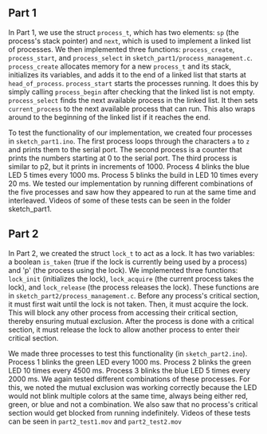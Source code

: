 ## Part 1

In Part 1, we use the struct `process_t`, which has two elements: `sp` (the process's stack pointer) and `next`, which is used to implement a linked list of processes.
We then implemented three functions: `process_create`, `process_start`, and `process_select` in `sketch_part1/process_management.c`. 
`process_create` allocates memory for a new `process_t` and its stack, initializes its variables, and adds it to the end of a linked list that starts at `head_of_process`.
`process_start` starts the processes running. It does this by simply calling `process_begin` after checking that the linked list is not empty.
`process_select` finds the next available process in the linked list. It then sets `current_process` to the next available process that can run. This also wraps around to the beginning of the linked list if it reaches the end.

To test the functionality of our implementation, we created four processes in `sketch_part1.ino`.  The first process loops through the characters `a` to `z` and prints them to the serial port. The second process is a counter that prints the numbers starting at 0 to the serial port. The third process is similar to p2, but it prints in increments of 1000. Process 4 blinks the blue LED 5 times every 1000 ms. Process 5 blinks the build in LED 10 times every 20 ms.
We tested our implementation by running different combinations of the five processes and saw how they appeared to run at the same time and interleaved. Videos of some of these tests can be seen in the folder sketch_part1.


## Part 2

In Part 2, we created the struct `lock_t` to act as a lock. It has two variables: a boolean `is_taken` (true if the lock is currently being used by a process) and 'p' (the process using the lock).
We implemented three functions: `lock_init` (initializes the lock), `lock_acquire` (the current process takes the lock), and `lock_release` (the process releases the lock). These functions are in `sketch_part2/process_management.c`.
Before any process's critical section, it must first wait until the lock is not taken. Then, it must acquire the lock. This will block any other process from accessing their critical section, thereby ensuring mutual exclusion. After the process is done with a critical section, it must release the lock to allow another process to enter their critical section.

We made three processes to test this functionality (in `sketch_part2.ino`). Process 1 blinks the green LED every 1000 ms. Process 2 blinks the green LED 10 times every 4500 ms. Process 3 blinks the blue LED 5 times every 2000 ms.
We again tested different combinations of these processes. For this, we noted the mutual exclusion was working correctly because the LED would not blink multiple colors at the same time, always being either red, green, or blue and not a combination. We also saw that no process's critical section would get blocked from running indefinitely.
Videos of these tests can be seen in `part2_test1.mov` and `part2_test2.mov`
